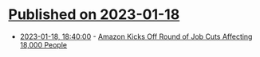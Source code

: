 # [Published on 2023-01-18](index.md)

* [2023-01-18, 18:40:00](https://slashdot.org/story/23/01/18/181233/amazon-kicks-off-round-of-job-cuts-affecting-18000-people?utm_source=rss1.0mainlinkanon&utm_medium=feed) - [Amazon Kicks Off Round of Job Cuts Affecting 18,000 People](https://slashdot.org/story/23/01/18/181233/amazon-kicks-off-round-of-job-cuts-affecting-18000-people?utm_source=rss1.0mainlinkanon&utm_medium=feed)
